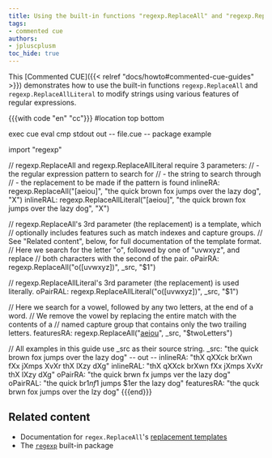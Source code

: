 ```yaml
---
title: Using the built-in functions "regexp.ReplaceAll" and "regexp.ReplaceAllLiteral" to modify strings
tags:
- commented cue
authors:
- jpluscplusm
toc_hide: true
---
```


This [Commented CUE]({{< relref "docs/howto#commented-cue-guides" >}})
demonstrates how to use the built-in functions `regexp.ReplaceAll` and
`regexp.ReplaceAllLiteral` to modify strings using various features of regular
expressions.

{{{with code "en" "cc"}}}
#location top bottom

exec cue eval
cmp stdout out
-- file.cue --
package example

import "regexp"

// regexp.ReplaceAll and regexp.ReplaceAllLiteral require 3 parameters:
// - the regular expression pattern to search for
// - the string to search through
// - the replacement to be made if the pattern is found
inlineRA:  regexp.ReplaceAll("[aeiou]", "the quick brown fox jumps over the lazy dog", "X")
inlineRAL: regexp.ReplaceAllLiteral("[aeiou]", "the quick brown fox jumps over the lazy dog", "X")

// regexp.ReplaceAll's 3rd parameter (the replacement) is a template, which
// optionally includes features such as match indexes and capture groups.
// See "Related content", below, for full documentation of the template format.
// Here we search for the letter "o", followed by one of "uvwxyz", and replace
// both characters with the second of the pair.
oPairRA: regexp.ReplaceAll("o([uvwxyz])", _src, "$1")

// regexp.ReplaceAllLiteral's 3rd parameter (the replacement) is used literally.
oPairRAL: regexp.ReplaceAllLiteral("o([uvwxyz])", _src, "$1")

// Here we search for a vowel, followed by any two letters, at the end of a word.
// We remove the vowel by replacing the entire match with the contents of a
// named capture group that contains only the two trailing letters.
featuresRA: regexp.ReplaceAll("[aeiou](?P<twoLetters>\\w{2}\\b)", _src, "$twoLetters")

// All examples in this guide use _src as their source string.
_src: "the quick brown fox jumps over the lazy dog"
-- out --
inlineRA:   "thX qXXck brXwn fXx jXmps XvXr thX lXzy dXg"
inlineRAL:  "thX qXXck brXwn fXx jXmps XvXr thX lXzy dXg"
oPairRA:    "the quick brwn fx jumps ver the lazy dog"
oPairRAL:   "the quick br$1n f$1 jumps $1er the lazy dog"
featuresRA: "the quck brwn fox jumps over the lzy dog"
{{{end}}}

## Related content

- Documentation for `regex.ReplaceAll`'s
  [replacement templates](https://pkg.go.dev/cuelang.org/go/pkg/regexp#ReplaceAll)
- The [`regexp`](https://pkg.go.dev/cuelang.org/go/pkg/regexp) built-in package
